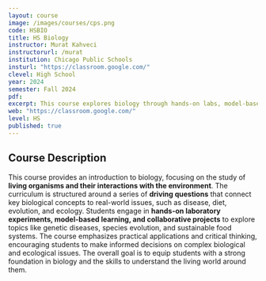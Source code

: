 ```yaml
---
layout: course
image: /images/courses/cps.png
code: HSBIO
title: HS Biology
instructor: Murat Kahveci
instructorurl: /murat
institution: Chicago Public Schools
insturl: "https://classroom.google.com/"
clevel: High School
year: 2024
semester: Fall 2024
pdf:
excerpt: This course explores biology through hands-on labs, model-based learning, and projects, focusing on living organisms and their environments.
web: "https://classroom.google.com/"
level: HS
published: true
---
```


## Course Description
This course provides an introduction to biology, focusing on the study of **living organisms and their interactions with the environment**. The curriculum is structured around a series of **driving questions** that connect key biological concepts to real-world issues, such as disease, diet, evolution, and ecology. Students engage in **hands-on laboratory experiments, model-based learning, and collaborative projects** to explore topics like genetic diseases, species evolution, and sustainable food systems. The course emphasizes practical applications and critical thinking, encouraging students to make informed decisions on complex biological and ecological issues. The overall goal is to equip students with a strong foundation in biology and the skills to understand the living world around them.